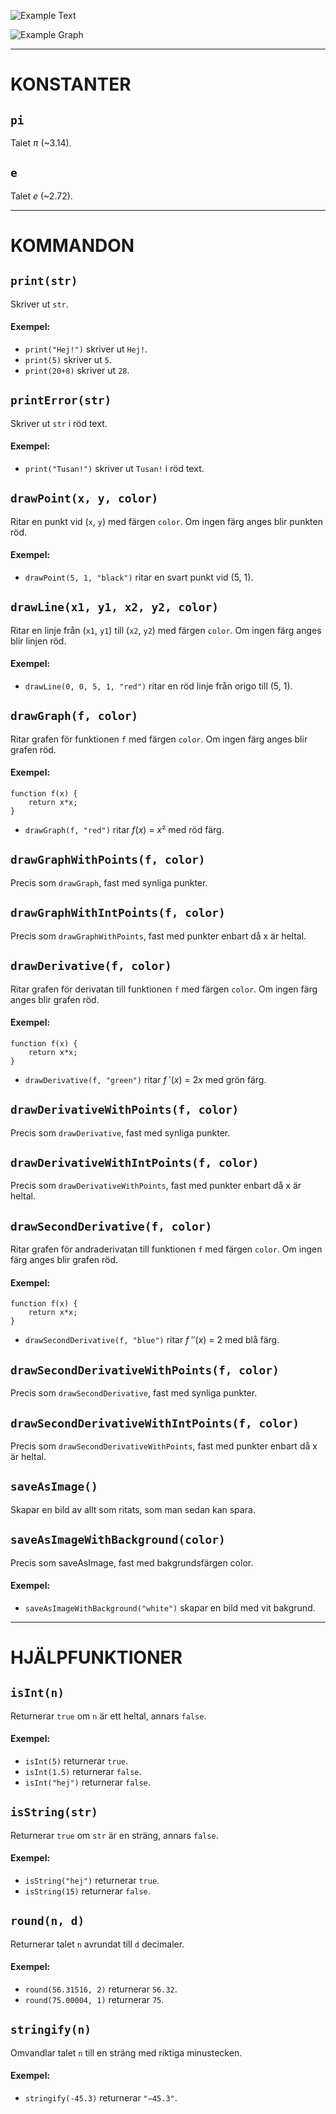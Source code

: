 ![Example Text](/res/example-text.png?raw=true "Example text")

![Example Graph](/res/example-graph.png?raw=true "An example graph")



--------

# KONSTANTER


## `pi`

Talet *π* (~3.14).



## `e`

Talet *e* (~2.72).



--------

# KOMMANDON


## `print(str)`

Skriver ut `str`.

#### Exempel:
* `print("Hej!")` skriver ut `Hej!`.
* `print(5)` skriver ut `5`.
* `print(20+8)` skriver ut `28`.



## `printError(str)`

Skriver ut `str` i röd text.

#### Exempel:
* `print("Tusan!")` skriver ut `Tusan!` i röd text.



## `drawPoint(x, y, color)`

Ritar en punkt vid (`x`, `y`) med färgen `color`. Om ingen färg anges blir punkten
röd.

#### Exempel:
* `drawPoint(5, 1, "black")` ritar en svart punkt vid (5, 1).



## `drawLine(x1, y1, x2, y2, color)`

Ritar en linje från (`x1`, `y1`) till (`x2`, `y2`) med färgen `color`. Om ingen färg anges
blir linjen röd.

#### Exempel:
* `drawLine(0, 0, 5, 1, "red")` ritar en röd linje från origo till (5, 1).



## `drawGraph(f, color)`

Ritar grafen för funktionen `f` med färgen `color`. Om ingen färg anges blir grafen
röd.

#### Exempel:

    function f(x) {
        return x*x;
    }

* `drawGraph(f, "red")` ritar *f*(*x*) = *x*² med röd färg.



## `drawGraphWithPoints(f, color)`

Precis som `drawGraph`, fast med synliga punkter.



## `drawGraphWithIntPoints(f, color)`

Precis som `drawGraphWithPoints`, fast med punkter enbart då x är heltal.



## `drawDerivative(f, color)`

Ritar grafen för derivatan till funktionen `f` med färgen `color`. Om ingen färg
anges blir grafen röd.

#### Exempel:

    function f(x) {
        return x*x;
    }

* `drawDerivative(f, "green")` ritar *f* ′(*x*) = 2*x* med grön färg.



## `drawDerivativeWithPoints(f, color)`

Precis som `drawDerivative`, fast med synliga punkter.



## `drawDerivativeWithIntPoints(f, color)`

Precis som `drawDerivativeWithPoints`, fast med punkter enbart då x är heltal.



## `drawSecondDerivative(f, color)`

Ritar grafen för andraderivatan till funktionen `f` med färgen `color`. Om ingen
färg anges blir grafen röd.

#### Exempel:

    function f(x) {
        return x*x;
    }

* `drawSecondDerivative(f, "blue")` ritar *f* ″(*x*) = 2 med blå färg.



## `drawSecondDerivativeWithPoints(f, color)`

Precis som `drawSecondDerivative`, fast med synliga punkter.



## `drawSecondDerivativeWithIntPoints(f, color)`

Precis som `drawSecondDerivativeWithPoints`, fast med punkter enbart då x är
heltal.



## `saveAsImage()`

Skapar en bild av allt som ritats, som man sedan kan spara.



## `saveAsImageWithBackground(color)`

Precis som saveAsImage, fast med bakgrundsfärgen color.

#### Exempel:
* `saveAsImageWithBackground("white")` skapar en bild med vit bakgrund.



--------

# HJÄLPFUNKTIONER


## `isInt(n)`

Returnerar `true` om `n` är ett heltal, annars `false`.

#### Exempel:
* `isInt(5)` returnerar `true`.
* `isInt(1.5)` returnerar `false`.
* `isInt("hej")` returnerar `false`.



## `isString(str)`

Returnerar `true` om `str` är en sträng, annars `false`.

#### Exempel:
* `isString("hej")` returnerar `true`.
* `isString(15)` returnerar `false`.



## `round(n, d)`

Returnerar talet `n` avrundat till `d` decimaler.

#### Exempel:
* `round(56.31516, 2)` returnerar `56.32`.
* `round(75.00004, 1)` returnerar `75`.



## `stringify(n)`

Omvandlar talet `n` till en sträng med riktiga minustecken.

#### Exempel:
* `stringify(-45.3)` returnerar `"−45.3"`.

